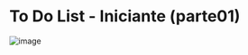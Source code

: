 # To Do List - Iniciante (parte01)
![image](https://user-images.githubusercontent.com/98968093/210296768-aea44b1e-c14b-4a17-88c1-6fc010360311.png)

